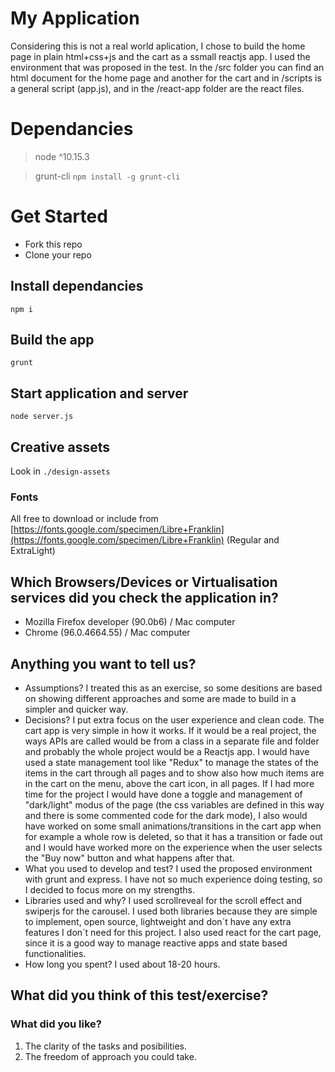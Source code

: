 # My Application

Considering this is not a real world aplication, I chose to build the home page in plain html+css+js and the cart as a ssmall reactjs app.
I used the environment that was proposed in the test. In the /src folder you can find an html document for the home page and another for the cart and in /scripts is a general script (app.js), and in the /react-app folder are the react files.

# Dependancies
> node ^10.15.3

> grunt-cli ```npm install -g grunt-cli```

# Get Started

- Fork this repo
- Clone your repo

## Install dependancies
```
npm i
``` 

## Build the app
```
grunt
```

## Start application and server
```
node server.js
```

## Creative assets  
Look in ```./design-assets```

### Fonts
All free to download or include from [https://fonts.google.com/specimen/Libre+Franklin](https://fonts.google.com/specimen/Libre+Franklin) (Regular and ExtraLight)

## Which Browsers/Devices or Virtualisation services did you check the application in?
- Mozilla Firefox developer (90.0b6) / Mac computer
- Chrome (96.0.4664.55) / Mac computer


## Anything you want to tell us?
- Assumptions?
I treated this as an exercise, so some desitions are based on showing different approaches and some are made to build in a simpler and quicker way. 
- Decisions?
I put extra focus on the user experience and clean code. 
The cart app is very simple in how it works. If it would be a real project, the ways APIs are called would be from a class in a separate file and folder and probably the whole project would be a Reactjs app. I would have used a state management tool like "Redux" to manage the states of the items in the cart through all pages and to show also how much items are in the cart on the menu, above the cart icon, in all pages.
If I had more time for the project I would have done a toggle and management of "dark/light" modus of the page (the css variables are defined in this way and there is some commented code for the dark mode), I also would have worked on some small animations/transitions in the cart app when for example a whole row is deleted, so that it has a transition or fade out and I would have worked more on the experience when the user selects the "Buy now" button and what happens after that.
- What you used to develop and test?
I used the proposed environment with grunt and express. I have not so much experience doing testing, so I decided to focus more on my strengths.
- Libraries used and why?
I used scrollreveal for the scroll effect and swiperjs for the carousel. I used both libraries because they are simple to implement, open source, lightweight and don´t have any extra features I don´t need for this project. I also used react for the cart page, since it is a good way to manage reactive apps and state based functionalities.
- How long you spent?
I used about 18-20 hours. 


## What did you think of this test/exercise?
### What did you like?
1. The clarity of the tasks and posibilities.
2. The freedom of approach you could take.
